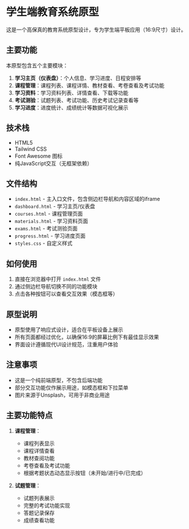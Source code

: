 # 学生端教育系统原型

这是一个高保真的教育系统原型设计，专为学生端平板应用（16:9尺寸）设计。

## 主要功能

本原型包含五个主要模块：

1. **学习主页（仪表盘）**：个人信息、学习进度、日程安排等
2. **课程管理**：课程列表、课程详情、教材查看、考卷查看及考试功能
3. **学习资料**：学习资料列表、详情查看、下载等功能
4. **考试测验**：试题列表、考试功能、历史考试记录查看等
5. **学习进度**：进度统计、成绩统计等数据可视化展示

## 技术栈

- HTML5
- Tailwind CSS
- Font Awesome 图标
- 纯JavaScript交互（无框架依赖）

## 文件结构

- `index.html` - 主入口文件，包含侧边栏导航和内容区域的iframe
- `dashboard.html` - 学习主页/仪表盘
- `courses.html` - 课程管理页面
- `materials.html` - 学习资料页面
- `exams.html` - 考试测验页面
- `progress.html` - 学习进度页面
- `styles.css` - 自定义样式

## 如何使用

1. 直接在浏览器中打开 `index.html` 文件
2. 通过侧边栏导航切换不同的功能模块
3. 点击各种按钮可以查看交互效果（模态框等）

## 原型说明

- 原型使用了响应式设计，适合在平板设备上展示
- 所有页面都经过优化，以确保16:9的屏幕比例下有最佳显示效果
- 界面设计遵循现代UI设计规范，注重用户体验

## 注意事项

- 这是一个纯前端原型，不包含后端功能
- 部分交互功能仅作展示用途，如模态框和下拉菜单
- 图片来源于Unsplash，可用于非商业用途

## 主要功能特点

1. **课程管理**：
   - 课程列表显示
   - 课程详情查看
   - 教材查阅功能
   - 考卷查看及考试功能
   - 根据考题状态动态显示按钮（未开始/进行中/已完成）

2. **试题管理**：
   - 试题列表展示
   - 完整的考试功能实现
   - 答题记录保存
   - 成绩查看功能 